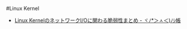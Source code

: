 #Linux Kernel
- [Linux KernelのネットワークI/Oに関わる脆弱性まとめ - ヾﾉ*＞ㅅ＜)ﾉｼ帳](http://katc.hateblo.jp/entry/2016/01/12/040325)